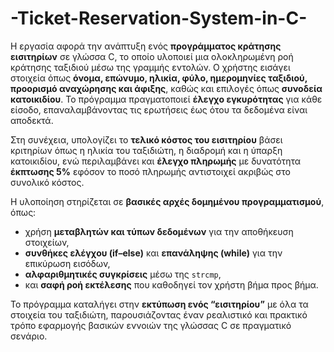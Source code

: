 # -Ticket-Reservation-System-in-C-
Η εργασία αφορά την ανάπτυξη ενός **προγράμματος κράτησης εισιτηρίων** σε γλώσσα C, το οποίο υλοποιεί μια ολοκληρωμένη ροή κράτησης ταξιδιού μέσω της γραμμής εντολών. Ο χρήστης εισάγει στοιχεία όπως **όνομα, επώνυμο, ηλικία, φύλο, ημερομηνίες ταξιδιού, προορισμό αναχώρησης και άφιξης**, καθώς και επιλογές όπως **συνοδεία κατοικιδίου**. Το πρόγραμμα πραγματοποιεί **έλεγχο εγκυρότητας** για κάθε είσοδο, επαναλαμβάνοντας τις ερωτήσεις έως ότου τα δεδομένα είναι αποδεκτά.

Στη συνέχεια, υπολογίζει το **τελικό κόστος του εισιτηρίου** βάσει κριτηρίων όπως η ηλικία του ταξιδιώτη, η διαδρομή και η ύπαρξη κατοικιδίου, ενώ περιλαμβάνει και **έλεγχο πληρωμής** με δυνατότητα **έκπτωσης 5%** εφόσον το ποσό πληρωμής αντιστοιχεί ακριβώς στο συνολικό κόστος.

Η υλοποίηση στηρίζεται σε **βασικές αρχές δομημένου προγραμματισμού**, όπως:

* χρήση **μεταβλητών και τύπων δεδομένων** για την αποθήκευση στοιχείων,
* **συνθήκες ελέγχου (if–else)** και **επανάληψης (while)** για την επικύρωση εισόδων,
* **αλφαριθμητικές συγκρίσεις** μέσω της `strcmp`,
* και **σαφή ροή εκτέλεσης** που καθοδηγεί τον χρήστη βήμα προς βήμα.

Το πρόγραμμα καταλήγει στην **εκτύπωση ενός “εισιτηρίου”** με όλα τα στοιχεία του ταξιδιώτη, παρουσιάζοντας έναν ρεαλιστικό και πρακτικό τρόπο εφαρμογής βασικών εννοιών της γλώσσας C σε πραγματικό σενάριο.
